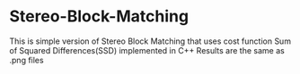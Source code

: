 # Stereo-Block-Matching
This is simple version of Stereo Block Matching that uses cost function Sum of Squared Differences(SSD) implemented in C++
Results are the same as .png files
